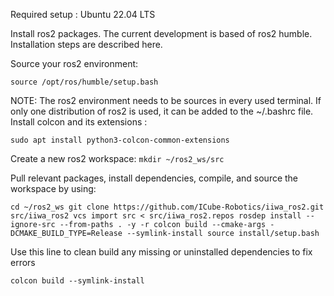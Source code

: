 Required setup : Ubuntu 22.04 LTS

Install ros2 packages. The current development is based of ros2 humble. Installation steps are described here.

Source your ros2 environment:

``source /opt/ros/humble/setup.bash``

NOTE: The ros2 environment needs to be sources in every used terminal. If only one distribution of ros2 is used, it can be added to the ~/.bashrc file.
Install colcon and its extensions :

``sudo apt install python3-colcon-common-extensions``

Create a new ros2 workspace:
``mkdir ~/ros2_ws/src``

Pull relevant packages, install dependencies, compile, and source the workspace by using:

``cd ~/ros2_ws
git clone https://github.com/ICube-Robotics/iiwa_ros2.git src/iiwa_ros2
vcs import src < src/iiwa_ros2.repos
rosdep install --ignore-src --from-paths . -y -r
colcon build --cmake-args -DCMAKE_BUILD_TYPE=Release --symlink-install
source install/setup.bash``


Use this line to clean build any missing or uninstalled dependencies to fix errors

``colcon build --symlink-install``
